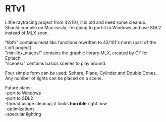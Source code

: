 # RTv1
Little raytracing project from 42/101, it is old and need some cleanup. Should compile on Mac easily. i'm going to port it to Windows and use SDL2 instead of MLX soon.

"libft/" contains most libc functions rewritten to 42/101's norm (part of the Libft project).<br/>
"minilibx_macos/" contains the graphic library MLX, created by Ol' for Epitech.<br/>
"scenes/" contains basics scenes to play around.<br/>

Four simple form can be used: Sphere, Plane, Cylinder and Double Cones.<br/>
Any number of lights can be placed on a scene.

Future plans:<br/>
-port to Windows<br/>
-port to SDL2<br/>
-thread usage cleanup, it looks **horrible** right now<br/>
-optimizations<br/>
-specular lighting<br/>
